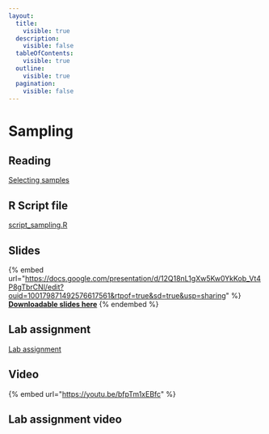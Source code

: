 ```yaml
---
layout:
  title:
    visible: true
  description:
    visible: false
  tableOfContents:
    visible: true
  outline:
    visible: true
  pagination:
    visible: false
---
```


# Sampling

## Reading

[Selecting samples](https://drive.google.com/file/d/1zvNjowBr8HWuvQyF69qlrmPyGewKlHT3/view?usp=sharing)

## R Script file

[script\_sampling.R](https://drive.google.com/open?id=1DsmU1KFkjlHTkeJrVGc47IWS0vQ5OC9Z\&usp=drive\_fs)

## Slides

{% embed url="https://docs.google.com/presentation/d/12Q18nL1gXw5Kw0YkKob_Vt4P8gTbrCNl/edit?ouid=100179871492576617561&rtpof=true&sd=true&usp=sharing" %}
[**Downloadable slides here**](https://docs.google.com/presentation/d/12Q18nL1gXw5Kw0YkKob\_Vt4P8gTbrCNl/edit?usp=sharing\&ouid=100179871492576617561\&rtpof=true\&sd=true)
{% endembed %}

## Lab assignment

[Lab assignment](https://docs.google.com/document/d/12GBu9QhnvRmGlVIHMIMIytOQ8FLl5v6T/edit?usp=sharing\&ouid=100179871492576617561\&rtpof=true\&sd=true)

## Video

{% embed url="https://youtu.be/bfpTm1xEBfc" %}

## Lab assignment video

